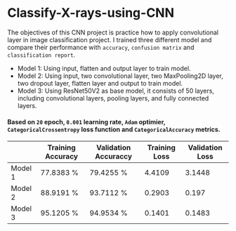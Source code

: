 # Classify-X-rays-using-CNN

The objectives of this CNN project is practice how to apply convolutional layer in image classification project. I trained three different model and compare their performance with `accuracy`,  `confusion matrix` and `classification report`. </br>
* Model 1: Using input, flatten and output layer to train model.
* Model 2: Using input, two convolutional layer, two MaxPooling2D layer, two dropout layer, flatten layer and output to train model.
* Model 3: Using ResNet50V2 as base model, it consists of 50 layers, including convolutional layers, pooling layers, and fully connected layers.

#### Based on `20` epoch, `0.001` learning rate, `Adam` optimier, `CategoricalCrossentropy` loss function and `CategoricalAccuracy` metrics.

|         | Training Accuracy | Validation Accuraccy |  Training Loss  |  Validation Loss  |
|---------|-------------------|----------------------|-----------------|-------------------|
| Model 1 |      77.8383 %    |     79.4255 %        |      4.4109     |     3.1448        |
| Model 2 |      88.9191 %    |     93.7112 %        |      0.2903     |     0.197         |
| Model 3 |      95.1205 %    |     94.9534 %        |      0.1401     |     0.1483        |





